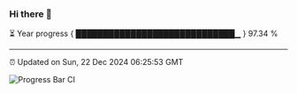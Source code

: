 ### Hi there 👋

⏳ Year progress { █████████████████████████████▁ } 97.34 %

---

⏰ Updated on Sun, 22 Dec 2024 06:25:53 GMT

![Progress Bar CI](https://github.com/liununu/liununu/workflows/Progress%20Bar%20CI/badge.svg)
